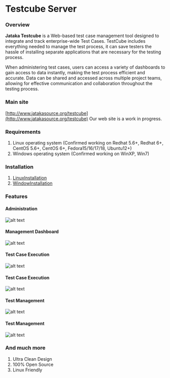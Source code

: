 Testcube Server
===============

### Overview
**Jataka Testcube** is a Web-based test case management tool designed to integrate and track enterprise-wide Test Cases. 
TestCube includes everything needed to manage the test process, it can save testers the hassle of installing separate 
applications that are necessary for the testing process.

When administering test cases, users can access a variety of dashboards to gain access to data instantly, 
making the test process efficient and accurate. Data can be shared and accessed across multiple project teams, 
allowing for effective communication and collaboration throughout the testing process.

### Main site
[http://www.jatakasource.org/testcube](http://www.jatakasource.org/testcube) Our web site is a work in progress.

### Requirements
1. Linux operating system (Confirmed working on Redhat 5.6+, Redhat 6+, CentOS 5.6+, CentOS 6+, Fedora15/16/17/18, Ubuntu12+)
2. Windows operating system (Confirmed working on WinXP, Win7)

### Installation
1. [LinuxInstallation](http://code.google.com/p/jataka-testcube/wiki/LinuxInstallation)
2. [WindowInstallation](http://code.google.com/p/jataka-testcube/wiki/WindowInstallation)

### Features
#### Administration
![alt text](http://www.jatakasource.org/jatakasource/website/resources/slides/administration.png "Administration page.")
#### Management Dashboard
![alt text](http://www.jatakasource.org/jatakasource/website/resources/slides/dashboard1.png "Dashboard example.")
#### Test Case Execution
![alt text](http://www.jatakasource.org/jatakasource/website/resources/slides/test-execution2.png "Test Case Execution.")
#### Test Case Execution
![alt text](http://www.jatakasource.org/jatakasource/website/resources/slides/test-execution1.png "Test Case Execution.")
#### Test Management
![alt text](http://www.jatakasource.org/jatakasource/website/resources/slides/test-management1.png "Test managment.")
#### Test Management
![alt text](http://www.jatakasource.org/jatakasource/website/resources/slides/test-management2.png "Test managment.")

### And much more
1. Ultra Clean Design
2. 100% Open Source
3. Linux Friendly
